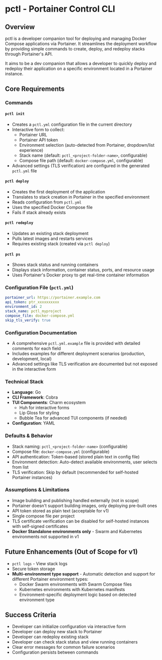 # pctl - Portainer Control CLI

## Overview
pctl is a developer companion tool for deploying and managing Docker Compose applications via Portainer. It streamlines the deployment workflow by providing simple commands to create, deploy, and redeploy stacks through Portainer's API.

It aims to be a dev companion that allows a developer to quickly deploy and redeploy their application on a specific environment located in a Portainer instance.

## Core Requirements

### Commands

#### `pctl init`
- Creates a `pctl.yml` configuration file in the current directory
- Interactive form to collect:
  - Portainer URL
  - Portainer API token
  - Environment selection (auto-detected from Portainer, dropdown/list experience)
  - Stack name (default: `pctl_<project-folder-name>`, configurable)
  - Compose file path (default: `docker-compose.yml`, configurable)
- Advanced settings (TLS verification) are configured in the generated `pctl.yml` file

#### `pctl deploy`
- Creates the first deployment of the application
- Translates to stack creation in Portainer in the specified environment
- Reads configuration from `pctl.yml`
- Uses the specified Docker Compose file
- Fails if stack already exists

#### `pctl redeploy`
- Updates an existing stack deployment
- Pulls latest images and restarts services
- Requires existing stack (created via `pctl deploy`)

#### `pctl ps`
- Shows stack status and running containers
- Displays stack information, container status, ports, and resource usage
- Uses Portainer's Docker proxy to get real-time container information

### Configuration File (`pctl.yml`)
```yaml
portainer_url: https://portainer.example.com
api_token: ptr_xxxxxxxxxx
environment_id: 2
stack_name: pctl_myproject
compose_file: docker-compose.yml
skip_tls_verify: true
```

### Configuration Documentation
- A comprehensive `pctl.yml.example` file is provided with detailed comments for each field
- Includes examples for different deployment scenarios (production, development, local)
- Advanced settings like TLS verification are documented but not exposed in the interactive form

### Technical Stack
- **Language**: Go
- **CLI Framework**: Cobra
- **TUI Components**: Charm ecosystem
  - Huh for interactive forms
  - Lip Gloss for styling
  - Bubble Tea for advanced TUI components (if needed)
- **Configuration**: YAML

### Defaults & Behavior
- Stack naming: `pctl_<project-folder-name>` (configurable)
- Compose file: `docker-compose.yml` (configurable)  
- API authentication: Token-based (stored plain text in config file)
- Environment detection: Auto-detect available environments, user selects from list
- TLS verification: Skip by default (recommended for self-hosted Portainer instances)

### Assumptions & Limitations
- Image building and publishing handled externally (not in scope)
- Portainer doesn't support building images, only deploying pre-built ones
- API token stored as plain text (acceptable for v1)
- Single compose file per project
- TLS certificate verification can be disabled for self-hosted instances with self-signed certificates
- **Docker Standalone environments only** - Swarm and Kubernetes environments not supported in v1

## Future Enhancements (Out of Scope for v1)
- `pctl logs` - View stack logs  
- Secure token storage
- **Multi-environment type support** - Automatic detection and support for different Portainer environment types:
  - Docker Swarm environments with Swarm Compose files
  - Kubernetes environments with Kubernetes manifests
  - Environment-specific deployment logic based on detected environment type

## Success Criteria
- Developer can initialize configuration via interactive form
- Developer can deploy new stack to Portainer
- Developer can redeploy existing stack
- Developer can check stack status and view running containers
- Clear error messages for common failure scenarios
- Configuration persists between commands